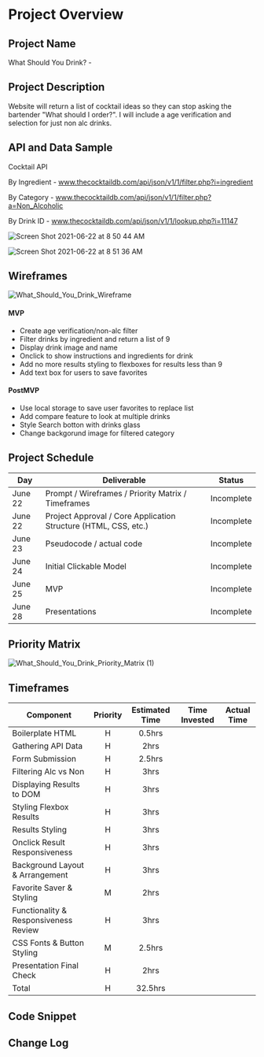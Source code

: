 # 

# Project Overview

## Project Name

What Should You Drink? - 

## Project Description

Website will return a list of cocktail ideas so they can stop asking the bartender "What should I order?". I will include a age verification and selection for just non alc drinks.

## API and Data Sample

Cocktail API 

By Ingredient - www.thecocktaildb.com/api/json/v1/1/filter.php?i=ingredient

By Category - www.thecocktaildb.com/api/json/v1/1/filter.php?a=Non_Alcoholic

By Drink ID - www.thecocktaildb.com/api/json/v1/1/lookup.php?i=11147

![Screen Shot 2021-06-22 at 8 50 44 AM](https://user-images.githubusercontent.com/85095722/122951682-14ca3d80-d343-11eb-9587-8a1d0fd751f5.png)

![Screen Shot 2021-06-22 at 8 51 36 AM](https://user-images.githubusercontent.com/85095722/122951699-185dc480-d343-11eb-9b26-b130e78c30ec.png)



## Wireframes
![What_Should_You_Drink_Wireframe](https://user-images.githubusercontent.com/85095722/122938029-06c2ef80-d338-11eb-8b26-c5cca4b98c63.jpg)


#### MVP 

- Create age verification/non-alc filter
- Filter drinks by ingredient and return a list of 9
- Display drink image and name
- Onclick to show instructions and ingredients for drink
- Add no more results styling to flexboxes for results less than 9
- Add text box for users to save favorites 

#### PostMVP  

- Use local storage to save user favorites to replace list
- Add compare feature to look at multiple drinks
- Style Search botton with drinks glass
- Change backgorund image for filtered category

## Project Schedule

|  Day | Deliverable | Status
|---|---| ---|
|June 22| Prompt / Wireframes / Priority Matrix / Timeframes | Incomplete
|June 22| Project Approval / Core Application Structure (HTML, CSS, etc.) | Incomplete
|June 23| Pseudocode / actual code | Incomplete
|June 24| Initial Clickable Model  | Incomplete
|June 25| MVP | Incomplete
|June 28| Presentations | Incomplete

## Priority Matrix

![What_Should_You_Drink_Priority_Matrix (1)](https://user-images.githubusercontent.com/85095722/122944981-dc743080-d33d-11eb-8831-01a53763d1df.jpg)


## Timeframes


| Component | Priority | Estimated Time | Time Invested | Actual Time |
| --- | :---: |  :---: | :---: | :---: |
|	Boilerplate HTML | H | 0.5hrs |	|	|
| Gathering API Data | H | 2hrs| | |
|	Form Submission | H | 2.5hrs |	|	|
| Filtering Alc vs Non | H | 3hrs | | |
|	Displaying Results to DOM| H | 3hrs |	|	|
|	Styling Flexbox Results | H | 3hrs |	|	|
| Results Styling | H | 3hrs| | |
| Onclick Result Responsiveness | H | 3hrs |	|	|
|	Background Layout & Arrangement | H	| 3hrs |	|	|
|	Favorite Saver & Styling | M | 2hrs	|	|	|
|	Functionality & Responsiveness Review | H | 3hrs |	|	|
| CSS Fonts & Button Styling | M | 2.5hrs |	|	|
| Presentation Final Check | H | 2hrs |	|	|
| Total | H | 32.5hrs|  |  |

## Code Snippet


## Change Log


